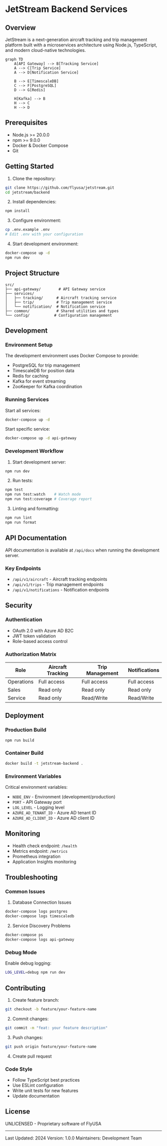 # JetStream Backend Services

## Overview

JetStream is a next-generation aircraft tracking and trip management platform built with a microservices architecture using Node.js, TypeScript, and modern cloud-native technologies.

```mermaid
graph TD
    A[API Gateway] --> B[Tracking Service]
    A --> C[Trip Service]
    A --> D[Notification Service]
    
    B --> E[TimescaleDB]
    C --> F[PostgreSQL]
    D --> G[Redis]
    
    H[Kafka] --> B
    H --> C
    H --> D
```

## Prerequisites

- Node.js >= 20.0.0
- npm >= 9.0.0
- Docker & Docker Compose
- Git

## Getting Started

1. Clone the repository:
```bash
git clone https://github.com/flyusa/jetstream.git
cd jetstream/backend
```

2. Install dependencies:
```bash
npm install
```

3. Configure environment:
```bash
cp .env.example .env
# Edit .env with your configuration
```

4. Start development environment:
```bash
docker-compose up -d
npm run dev
```

## Project Structure

```
src/
├── api-gateway/        # API Gateway service
├── services/
│   ├── tracking/      # Aircraft tracking service
│   ├── trip/          # Trip management service
│   └── notification/  # Notification service
├── common/            # Shared utilities and types
└── config/           # Configuration management
```

## Development

### Environment Setup

The development environment uses Docker Compose to provide:
- PostgreSQL for trip management
- TimescaleDB for position data
- Redis for caching
- Kafka for event streaming
- ZooKeeper for Kafka coordination

### Running Services

Start all services:
```bash
docker-compose up -d
```

Start specific service:
```bash
docker-compose up -d api-gateway
```

### Development Workflow

1. Start development server:
```bash
npm run dev
```

2. Run tests:
```bash
npm test
npm run test:watch    # Watch mode
npm run test:coverage # Coverage report
```

3. Linting and formatting:
```bash
npm run lint
npm run format
```

## API Documentation

API documentation is available at `/api/docs` when running the development server.

### Key Endpoints

- `/api/v1/aircraft` - Aircraft tracking endpoints
- `/api/v1/trips` - Trip management endpoints
- `/api/v1/notifications` - Notification endpoints

## Security

### Authentication

- OAuth 2.0 with Azure AD B2C
- JWT token validation
- Role-based access control

### Authorization Matrix

| Role | Aircraft Tracking | Trip Management | Notifications |
|------|------------------|-----------------|---------------|
| Operations | Full access | Full access | Full access |
| Sales | Read only | Read only | Read only |
| Service | Read only | Read/Write | Read/Write |

## Deployment

### Production Build

```bash
npm run build
```

### Container Build

```bash
docker build -t jetstream-backend .
```

### Environment Variables

Critical environment variables:
- `NODE_ENV` - Environment (development/production)
- `PORT` - API Gateway port
- `LOG_LEVEL` - Logging level
- `AZURE_AD_TENANT_ID` - Azure AD tenant ID
- `AZURE_AD_CLIENT_ID` - Azure AD client ID

## Monitoring

- Health check endpoint: `/health`
- Metrics endpoint: `/metrics`
- Prometheus integration
- Application Insights monitoring

## Troubleshooting

### Common Issues

1. Database Connection Issues
```bash
docker-compose logs postgres
docker-compose logs timescaledb
```

2. Service Discovery Problems
```bash
docker-compose ps
docker-compose logs api-gateway
```

### Debug Mode

Enable debug logging:
```bash
LOG_LEVEL=debug npm run dev
```

## Contributing

1. Create feature branch:
```bash
git checkout -b feature/your-feature-name
```

2. Commit changes:
```bash
git commit -m "feat: your feature description"
```

3. Push changes:
```bash
git push origin feature/your-feature-name
```

4. Create pull request

### Code Style

- Follow TypeScript best practices
- Use ESLint configuration
- Write unit tests for new features
- Update documentation

## License

UNLICENSED - Proprietary software of FlyUSA

---

Last Updated: 2024
Version: 1.0.0
Maintainers: Development Team